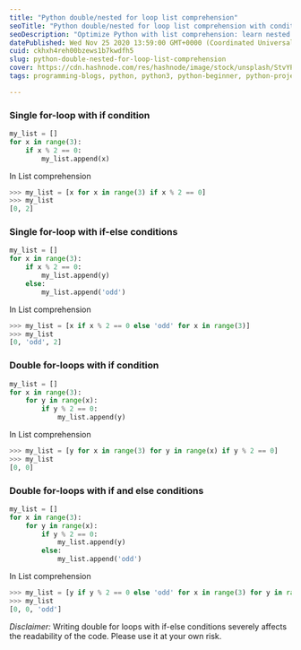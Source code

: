 ```yaml
---
title: "Python double/nested for loop list comprehension"
seoTitle: "Python double/nested for loop list comprehension with conditions"
seoDescription: "Optimize Python with list comprehension: learn nested or double for-loops, if/else conditions for efficient programming. Use at your own risk."
datePublished: Wed Nov 25 2020 13:59:00 GMT+0000 (Coordinated Universal Time)
cuid: ckhxh4reh00bzews1b7kwdfh5
slug: python-double-nested-for-loop-list-comprehension
cover: https://cdn.hashnode.com/res/hashnode/image/stock/unsplash/StvYPDirU6o/upload/a595686144447fe354dd3bbf09b8f28c.jpeg
tags: programming-blogs, python, python3, python-beginner, python-projects

---
```


### Single for-loop with if condition

```python
my_list = []
for x in range(3):
    if x % 2 == 0:
        my_list.append(x)
```

In List comprehension

```python
>>> my_list = [x for x in range(3) if x % 2 == 0]
>>> my_list
[0, 2]
```

### Single for-loop with if-else conditions

```python
my_list = []
for x in range(3):
    if x % 2 == 0:
        my_list.append(y)
    else:
        my_list.append('odd')
```

In List comprehension

```python
>>> my_list = [x if x % 2 == 0 else 'odd' for x in range(3)]
>>> my_list
[0, 'odd', 2]
```

### Double for-loops with if condition

```python
my_list = []
for x in range(3):
    for y in range(x):
        if y % 2 == 0:
            my_list.append(y)
```

In List comprehension

```python
>>> my_list = [y for x in range(3) for y in range(x) if y % 2 == 0]
>>> my_list
[0, 0]
```

### Double for-loops with if and else conditions

```python
my_list = []
for x in range(3):
    for y in range(x):
        if y % 2 == 0:
            my_list.append(y)
        else:
            my_list.append('odd')
```

In List comprehension

```python
>>> my_list = [y if y % 2 == 0 else 'odd' for x in range(3) for y in range(x)]
>>> my_list
[0, 0, 'odd']
```

*Disclaimer:* Writing double for loops with if-else conditions severely affects the readability of the code. Please use it at your own risk.